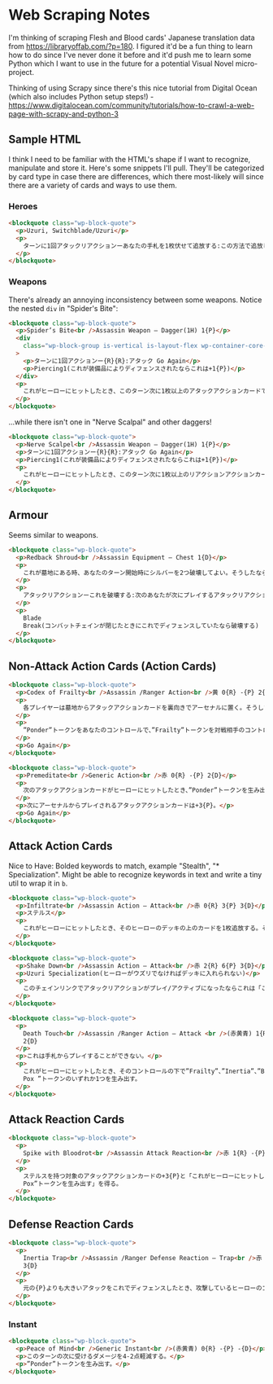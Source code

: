 # Web Scraping Notes

I'm thinking of scraping Flesh and Blood cards' Japanese translation data from https://libraryoffab.com/?p=180. I figured it'd be a fun thing to learn how to do since I've never done it before and it'd push me to learn some Python which I want to use in the future for a potential Visual Novel micro-project.

Thinking of using Scrapy since there's this nice tutorial from Digital Ocean (which also includes Python setup steps!) - https://www.digitalocean.com/community/tutorials/how-to-crawl-a-web-page-with-scrapy-and-python-3

## Sample HTML

I think I need to be familiar with the HTML's shape if I want to recognize, manipulate and store it. Here's some snippets I'll pull. They'll be categorized by card type in case there are differences, which there most-likely will since there are a variety of cards and ways to use them.

### Heroes

```html
<blockquote class="wp-block-quote">
  <p>Uzuri, Switchblade/Uzuri</p>
  <p>
    ターンに1回アタックリアクションーあなたの手札を1枚伏せて追放する:この方法で追放したカードを表向きにする。これがコスト2以下のアタックアクションカードなら、アクティブコンバットチェインのステルスを持つアタックアクションカードを対象としてそれをオーナーの山札の下へ置き、追放したカードをアクティブコンバットチェインに攻撃したプレイする。
  </p>
</blockquote>
```

### Weapons

There's already an annoying inconsistency between some weapons. Notice the nested `div` in "Spider's Bite":

```html
<blockquote class="wp-block-quote">
  <p>Spider’s Bite<br />Assassin Weapon – Dagger(1H) 1{P}</p>
  <div
    class="wp-block-group is-vertical is-layout-flex wp-container-core-group-layout-1 wp-block-group-is-layout-flex"
  >
    <p>ターンに1回アクションー{R}{R}:アタック Go Again</p>
    <p>Piercing1(これが装備品によりディフェンスされたならこれは+1{P})</p>
  </div>
  <p>
    これがヒーローにヒットしたとき、このターン次に1枚以上のアタックアクションカードでディフェンスされたとき、それらは-1{D}される。
  </p>
</blockquote>
```

...while there isn't one in "Nerve Scalpal" and other daggers!

```html
<blockquote class="wp-block-quote">
  <p>Nerve Scalpel<br />Assassin Weapon – Dagger(1H) 1{P}</p>
  <p>ターンに1回アクションー{R}{R}:アタック Go Again</p>
  <p>Piercing1(これが装備品によりディフェンスされたならこれは+1{P})</p>
  <p>
    これがヒーローにヒットしたとき、このターン次に1枚以上のリアクションアクションカードでディフェンされたとき、それらは-1{D}される。
  </p>
</blockquote>
```

## Armour

Seems similar to weapons.

```html
<blockquote class="wp-block-quote">
  <p>Redback Shroud<br />Assassin Equipment – Chest 1{D}</p>
  <p>
    これが墓地にある時、あなたのターン開始時にシルバーを2つ破壊してよい。そうしたならこれを着け直す。
  </p>
  <p>
    アタックリアクションーこれを破壊する:次のあなたが次にプレイするアタックリアクションカードは{R}減る
  </p>
  <p>
    Blade
    Break(コンバットチェインが閉じたときにこれでディフェンスしていたなら破壊する)
  </p>
</blockquote>
```

## Non-Attack Action Cards (Action Cards)

```html
<blockquote class="wp-block-quote">
  <p>Codex of Frailty<br />Assassin /Ranger Action<br />黄 0{R} -{P} 2{D}</p>
  <p>
    各プレイヤーは墓地からアタックアクションカードを裏向きでアーセナルに置く。そうしたプレイヤーは、手札を1枚捨てる。
  </p>
  <p>
    ”Ponder”トークンをあなたのコントロールで、”Frailty”トークンを対戦相手のコントロールで生み出す。
  </p>
  <p>Go Again</p>
</blockquote>
```

```html
<blockquote class="wp-block-quote">
  <p>Premeditate<br />Generic Action<br />赤 0{R} -{P} 2{D}</p>
  <p>
    次のアタックアクションカードがヒーローにヒットしたとき、”Ponder”トークンを生み出す。
  </p>
  <p>次にアーセナルからプレイされるアタックアクションカードは+3{P}。</p>
  <p>Go Again</p>
</blockquote>
```

## Attack Action Cards

Nice to Have: Bolded keywords to match, example "Stealth", "\* Specialization". Might be able to recognize keywords in text and write a tiny util to wrap it in `b`.

```html
<blockquote class="wp-block-quote">
  <p>Infiltrate<br />Assassin Action – Attack<br />赤 0{R} 3{P} 3{D}</p>
  <p>ステルス</p>
  <p>
    これがヒーローにヒットしたとき、そのヒーローのデッキの上のカードを1枚追放する。そのカードをあなたのエンド時までプレイしても良い。
  </p>
</blockquote>
```

```html
<blockquote class="wp-block-quote">
  <p>Shake Down<br />Assassin Action – Attack<br />赤 2{R} 6{P} 3{D}</p>
  <p>Uzuri Specialization(ヒーローがウズリでなければデッキに入れられない)</p>
  <p>
    このチェインリンクでアタックリアクションがプレイ/アクティブになったならこれは「これがヒーローにヒットしたとき、赤・黄・青のいずれかを選ぶ。そのヒーローは手札を公開し、選ばれた色のカードを追放する」を得る。
  </p>
</blockquote>
```

```html
<blockquote class="wp-block-quote">
  <p>
    Death Touch<br />Assassin /Ranger Action – Attack <br />(赤黄青) 1{R} 6{P}
    2{D}
  </p>
  <p>これは手札からプレイすることができない。</p>
  <p>
    これがヒーローにヒットしたとき、そのコントロールの下で”Frailty”、”Inertia”、”Bloodrot
    Pox ”トークンのいずれか1つを生み出す。
  </p>
</blockquote>
```

## Attack Reaction Cards

```html
<blockquote class="wp-block-quote">
  <p>
    Spike with Bloodrot<br />Assassin Attack Reaction<br />赤 1{R} -{P} 3{D}
  </p>
  <p>
    ステルスを持つ対象のアタックアクションカードの+3{P}と「これがヒーローにヒットしたとき、そのコントロールの元で”Bloodrot
    Pox”トークンを生み出す」を得る。
  </p>
</blockquote>
```

## Defense Reaction Cards

```html
<blockquote class="wp-block-quote">
  <p>
    Inertia Trap<br />Assassin /Ranger Defense Reaction – Trap<br />赤 0{R} -{P}
    3{D}
  </p>
  <p>
    元の{P}よりも大きいアタックをこれでディフェンスしたとき、攻撃しているヒーローのコントロールで”Inertia”トークンを生み出す。
  </p>
</blockquote>
```

### Instant

```html
<blockquote class="wp-block-quote">
  <p>Peace of Mind<br />Generic Instant<br />(赤黄青) 0{R} -{P} -{D}</p>
  <p>このターンの次に受けるダメージを4-2点軽減する。</p>
  <p>”Ponder”トークンを生み出す。</p>
</blockquote>
```
